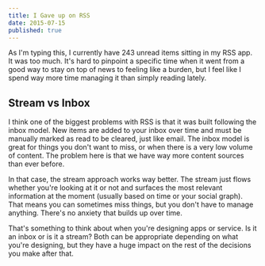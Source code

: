 ```yaml
---
title: I Gave up on RSS
date: 2015-07-15
published: true
---
```


As I'm typing this, I currently have 243 unread items sitting in my RSS app. It was too much. It's hard to pinpoint a specific time when it went from a good way to stay on top of news to feeling like a burden, but I feel like I spend way more time managing it than simply reading lately.

## Stream vs Inbox
I think one of the biggest problems with RSS is that it was built following the inbox model. New items are added to your inbox over time and must be manually marked as read to be cleared, just like email. The inbox model is great for things you don't want to miss, or when there is a very low volume of content. The problem here is that we have way more content sources than ever before.

In that case, the stream approach works way better. The stream just flows whether you're looking at it or not and surfaces the most relevant information at the moment (usually based on time or your social graph). That means you can sometimes miss things, but you don't have to manage anything. There's no anxiety that builds up over time.

That's something to think about when you're designing apps or service. Is it an inbox or is it a stream? Both can be appropriate depending on what you're designing, but they have a huge impact on the rest of the decisions you make after that.
